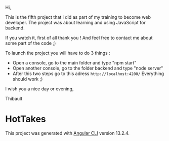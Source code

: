Hi,

This is the fifth project that i did as part of my training to become web developer. The project was about learning and using JavaScript for backend.

If you watch it, first of all thank you ! And feel free to contact me about some part of the code ;)

To launch the project you will have to do 3 things :
- Open a console, go to the main folder and type "npm start"
- Open another console, go to the folder backend and type "node server"
- After this two steps go to this adress `http://localhost:4200/` 
Everything should work ;)

I wish you a nice day or evening,

Thibault

# HotTakes

This project was generated with [Angular CLI](https://github.com/angular/angular-cli) version 13.2.4.
